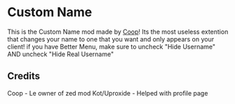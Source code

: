 # Custom Name
This is the Custom Name mod made by [Coop](user:21207551)! Its the most useless extention that changes your name to one that you want and only appears on your client!
if you have Better Menu, make sure to uncheck "Hide Username" AND uncheck "Hide Real Username"

## Credits
Coop  - Le owner of zed mod
Kot/Uproxide  - Helped with profile page
